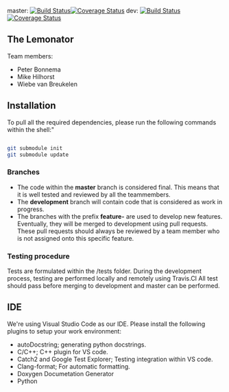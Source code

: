 master: [![Build Status](https://travis-ci.com/PBonnema/lemonator.svg?branch=dev)](https://travis-ci.com/PBonnema/lemonator)[![Coverage Status](https://coveralls.io/repos/github/PBonnema/lemonator/badge.svg)](https://coveralls.io/github/PBonnema/lemonator)
dev: [![Build Status](https://travis-ci.com/PBonnema/lemonator.svg?branch=dev)](https://travis-ci.com/PBonnema/lemonator)[![Coverage Status](https://coveralls.io/repos/github/PBonnema/lemonator/badge.svg?branch=dev)](https://coveralls.io/github/PBonnema/lemonator?branch=dev)
## The Lemonator

Team members:
- Peter Bonnema
- Mike Hilhorst
- Wiebe van Breukelen

## Installation
To pull all the required dependencies, please run the following commands within the shell:"

```bash

git submodule init
git submodule update

```

### Branches
- The code within the **master** branch is considered final. This means that it is well tested and reviewed by all the teammembers.
- The **development** branch will contain code that is considered as work in progress.
- The branches with the prefix **feature-** are used to develop new features. Eventually, they will be merged to development using pull requests. These pull requests should always be reviewed by a team member who is not assigned onto this specific feature.

### Testing procedure
Tests are formulated within the /tests folder. During the development process, testing are performed locally and remotely using Travis.CI
All test should pass before merging to development and master can be performed. 

## IDE
We're using Visual Studio Code as our IDE. Please install the following plugins to setup your work environment:
- autoDocstring; generating python docstrings.
- C/C++; C++ plugin for VS code.
- Catch2 and Google Test Explorer; Testing integration within VS code.
- Clang-format; For automatic formatting.
- Doxygen Documetation Generator
- Python
